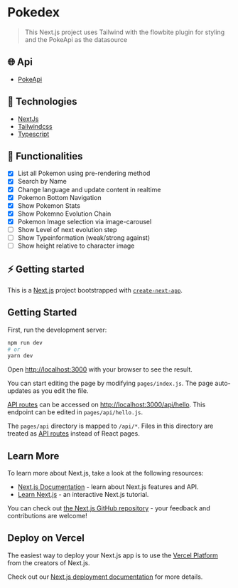 # Pokedex
> This Next.js project uses Tailwind with the flowbite plugin for styling and the PokeApi as the datasource 

## 🌐 Api
* [PokeApi](https://pokeapi.co/)

## 🚀 Technologies
* [NextJs](https://nextjs.org/)
* [Tailwindcss](https://tailwindcss.com/)
* [Typescript](https://www.typescriptlang.org/)

## 🧠 Functionalities
- [x] List all Pokemon using pre-rendering method
- [x] Search by Name
- [x] Change language and update content in realtime
- [x] Pokemon Bottom Navigation
- [x] Show Pokemon Stats
- [x] Show Pokemno Evolution Chain
- [x] Pokemon Image selection via image-carousel 
- [ ] Show Level of next evolution step
- [ ] Show Typeinformation (weak/strong against)
- [ ] Show height relative to character image

## ⚡ Getting started
This is a [Next.js](https://nextjs.org/) project bootstrapped with [`create-next-app`](https://github.com/vercel/next.js/tree/canary/packages/create-next-app).

## Getting Started

First, run the development server:

```bash
npm run dev
# or
yarn dev
```

Open [http://localhost:3000](http://localhost:3000) with your browser to see the result.

You can start editing the page by modifying `pages/index.js`. The page auto-updates as you edit the file.

[API routes](https://nextjs.org/docs/api-routes/introduction) can be accessed on [http://localhost:3000/api/hello](http://localhost:3000/api/hello). This endpoint can be edited in `pages/api/hello.js`.

The `pages/api` directory is mapped to `/api/*`. Files in this directory are treated as [API routes](https://nextjs.org/docs/api-routes/introduction) instead of React pages.

## Learn More

To learn more about Next.js, take a look at the following resources:

- [Next.js Documentation](https://nextjs.org/docs) - learn about Next.js features and API.
- [Learn Next.js](https://nextjs.org/learn) - an interactive Next.js tutorial.

You can check out [the Next.js GitHub repository](https://github.com/vercel/next.js/) - your feedback and contributions are welcome!

## Deploy on Vercel

The easiest way to deploy your Next.js app is to use the [Vercel Platform](https://vercel.com/new?utm_medium=default-template&filter=next.js&utm_source=create-next-app&utm_campaign=create-next-app-readme) from the creators of Next.js.

Check out our [Next.js deployment documentation](https://nextjs.org/docs/deployment) for more details.
